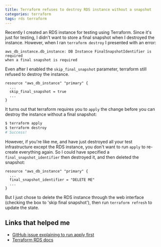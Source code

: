 ```yaml
---
title: Terraform refuses to destroy RDS instance without a snapshot
categories: terraform
tags: rds terraform
---
```


Recently I created an RDS instance for testing using Terraform. Since it's just
for testing, I didn't want to store a final snapshot when I destroyed the 
instance. However, when I ran `terraform destroy` I presented with an error:

```
aws_db_instance.db_instance: DB Instance FinalSnapshotIdentifier is required 
when a final snapshot is required
```

Even after I enabled the `skip_final_snapshot` parameter, terraform still 
refused to destroy the instance. 

```hcl
resource "aws_db_instance" "primary" {
  ...
  skip_final_snapshot = true
  ...
}

```


It turns out that terraform requires you to `apply` the change before you can
destroy the instance without a final snapshot:

```bash
$ terraform apply
$ terraform destroy
# Success!
```

However, if you're like me, and have just destroyed all your test 
infrastructure except the RDS instance, you don't want to run `apply` to 
re-create everything again. So I could have specified a 
`final_snapshot_identifier` then destroyed it, and then deleted the snapshot:

```hcl
resource "aws_db_instance" "primary" {
  ...
  final_snapshot_identifier = "DELETE ME"
  ...
}

```

But I just chose to delete the RDS instance through the web interface
(checking the box to 'skip final snapshot'), then run `terraform refresh` to
update the state.


## Links that helped me ##

* [GitHub issue explaining to run apply first](https://github.com/terraform-providers/terraform-provider-aws/issues/92)
* [Terraform RDS docs](https://www.terraform.io/docs/providers/aws/r/db_instance.html#skip_final_snapshot)
